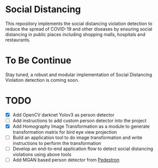 # Social Distancing
This repository implements the social distancing violation detection to reduce the spread of COVID-19 and other diseases by ensuring social distancing in public places including shopping malls, hospitals and restaurants.

# To Be Continue
Stay tuned, a robust and modular implementation of Social Distancing Violation detection is coming soon.

# TODO
- [x] Add OpenCV darknet Yolov3 as person detector
- [ ] Add instructions to add custom person detector into the project
- [x] Add Homography Image Transformation as a module to generate transformation matrix for bird eye view projection
- [ ] Build an application tool to do image transformation and write instructions to perform the transformation
- [ ] Develop an end-to-end application flow to detect social distancing violations using above tools
- [ ] Add MGAN based person detector from [Pedestron](https://github.com/hasanirtiza/Pedestron.git)